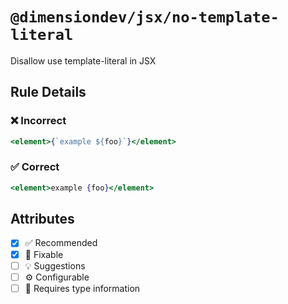 <!-- begin title -->

# `@dimensiondev/jsx/no-template-literal`

Disallow use template-literal in JSX

<!-- end title -->

## Rule Details

### :x: Incorrect

```jsx
<element>{`example ${foo}`}</element>
```

### :white_check_mark: Correct

```jsx
<element>example {foo}</element>
```

## Attributes

<!-- begin attributes -->

- [x] :white_check_mark: Recommended
- [x] :wrench: Fixable
- [ ] :bulb: Suggestions
- [ ] :gear: Configurable
- [ ] :thought_balloon: Requires type information

<!-- end attributes -->
